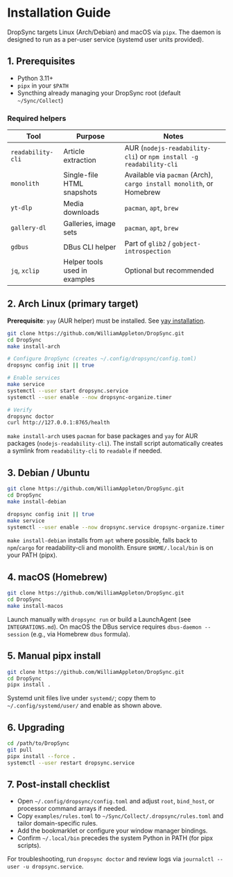 # Installation Guide

DropSync targets Linux (Arch/Debian) and macOS via `pipx`. The daemon is designed to run as a per-user service (systemd user units provided).

## 1. Prerequisites

- Python 3.11+
- `pipx` in your `$PATH`
- Syncthing already managing your DropSync root (default `~/Sync/Collect`)

### Required helpers

| Tool | Purpose | Notes |
| ---- | ------- | ----- |
| `readability-cli` | Article extraction | AUR (`nodejs-readability-cli`) or `npm install -g readability-cli` |
| `monolith` | Single-file HTML snapshots | Available via `pacman` (Arch), `cargo install monolith`, or Homebrew |
| `yt-dlp` | Media downloads | `pacman`, `apt`, `brew` |
| `gallery-dl` | Galleries, image sets | `pacman`, `apt`, `brew` |
| `gdbus` | DBus CLI helper | Part of `glib2` / `gobject-introspection` |
| `jq`, `xclip` | Helper tools used in examples | Optional but recommended |

## 2. Arch Linux (primary target)

**Prerequisite**: `yay` (AUR helper) must be installed. See [yay installation](https://github.com/Jguer/yay#installation).

```bash
git clone https://github.com/WilliamAppleton/DropSync.git
cd DropSync
make install-arch

# Configure DropSync (creates ~/.config/dropsync/config.toml)
dropsync config init || true

# Enable services
make service
systemctl --user start dropsync.service
systemctl --user enable --now dropsync-organize.timer

# Verify
dropsync doctor
curl http://127.0.0.1:8765/health
```

`make install-arch` uses `pacman` for base packages and `yay` for AUR packages (`nodejs-readability-cli`). The install script automatically creates a symlink from `readability-cli` to `readable` if needed.

## 3. Debian / Ubuntu

```bash
git clone https://github.com/WilliamAppleton/DropSync.git
cd DropSync
make install-debian

dropsync config init || true
make service
systemctl --user enable --now dropsync.service dropsync-organize.timer
```

`make install-debian` installs from `apt` where possible, falls back to `npm`/`cargo` for readability-cli and monolith. Ensure `$HOME/.local/bin` is on your PATH (pipx).

## 4. macOS (Homebrew)

```bash
git clone https://github.com/WilliamAppleton/DropSync.git
cd DropSync
make install-macos
```

Launch manually with `dropsync run` or build a LaunchAgent (see `INTEGRATIONS.md`). On macOS the DBus service requires `dbus-daemon --session` (e.g., via Homebrew `dbus` formula).

## 5. Manual pipx install

```bash
git clone https://github.com/WilliamAppleton/DropSync.git
cd DropSync
pipx install .
```

Systemd unit files live under `systemd/`; copy them to `~/.config/systemd/user/` and enable as shown above.

## 6. Upgrading

```bash
cd /path/to/DropSync
git pull
pipx install --force .
systemctl --user restart dropsync.service
```

## 7. Post-install checklist

- Open `~/.config/dropsync/config.toml` and adjust `root`, `bind_host`, or processor command arrays if needed.
- Copy `examples/rules.toml` to `~/Sync/Collect/.dropsync/rules.toml` and tailor domain-specific rules.
- Add the bookmarklet or configure your window manager bindings.
- Confirm `~/.local/bin` precedes the system Python in PATH (for pipx scripts).

For troubleshooting, run `dropsync doctor` and review logs via `journalctl --user -u dropsync.service`.
